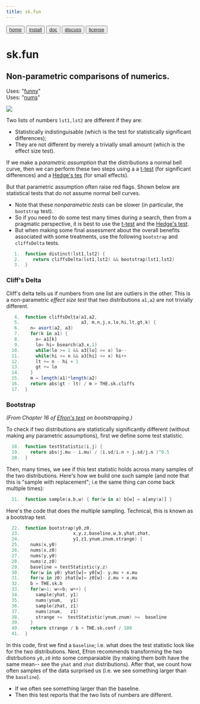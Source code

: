 ```yaml
---
title: sk.fun
---
```


<button class="button button1"><a href="/fun/index">home</a></button>   <button class="button button2"><a href="/fun/INSTALL">install</a></button>   <button class="button button1"><a href="/fun/ABOUT">doc</a></button>   <button class="button button2"><a href="http://github.com/timm/fun/issues">discuss</a></button>    <button class="button button1"><a href="/fun/LICENSE">license</a></button> <br>



# sk.fun

## Non-parametric comparisons of numerics.

Uses:  "[funny](funny)"<br>
Uses:  "[nums](nums)"<br>

<img src="http://yuml.me/diagram/plain;dir:lr/class/[Array1]-.-[note: sk(){bg:cornsilk}]]-.-[Array2]">

Two lists of numbers `lst1,lst2` are different if they are:

- Statistically indistinguisable (which is the test for statistically significant differences);
- They are not different by merely a trivially small amount (which is the effect size test).

If we make a _parametric assumption_ that the distributions a normal bell curve, then we can perform
these two steps using a a [t-test](nums#ttest) (for significant differences) and a 
[Hedge's tes](nums#hedges) (for small effects).

But 
that parametric assumption often raise red flags. Shown below are statistical tests that do not assume normal bell curves.

- Note that these _nonparametric tests_ can be slower (in particular, the `bootstrap` test). 
- So if you need to do some
test many times during a search, then from a pragmatic perspective,
it is best to use 
the  [t-test](nums#ttest) and the
[Hedge's test](nums#hedges). 
- But when making some final assessment about the overall benefits associated
with some treatments, use the following `bootstrap` and `cliffsDelta` tests.

```awk
   1.  function distinct(lst1,lst2) {
   2.     return cliffsDelta(lst1,lst2) && bootstrap(lst1,lst2)
   3.  }
```

### Cliff's Delta

Cliff's delta tells us if numbers from one list are outliers in the other.
This is a non-parametric _effect size test_ that two distributions `a1,a2` are not trivially different.

```awk
   4.  function cliffsDelta(a1,a2,
   5.                       a3, m,n,j,x,lo,hi,lt,gt,k) {
   6.    n= asort(a2, a3)
   7.    for(k in a1) {
   8.      x= a1[k]
   9.      lo= hi= bsearch(a3,x,1)
  10.      while(lo >= 1 && a3[lo] >= x) lo--
  11.      while(hi <= n && a3[hi] <= x) hi++
  12.      lt += n - hi + 1
  13.      gt += lo 
  14.    }
  15.    m = length(a1)*length(a2)
  16.    return abs(gt - lt) / m > THE.sk.cliffs
  17.  }
```

### Bootstrap

_(From Chapter 16 of [Efron's text](REFS#efron-1993) on bootstrapping.)_

To check if two distributions are statistically significantly
different (without making any parametric assumptions),
first we define some
test statistic.

```awk
  18.  function testStatistic(i,j) { 
  19.    return abs(j.mu - i.mu) / (i.sd/i.n + j.sd/j.n )^0.5 
  20.  }
```

Then, many times, we see if this test statistic holds across many
samples of the two distributions.  Here's how we build one such
sample (and note that this is "sample with replacement"; i.e the
same thing can come back multiple times):

```awk
  21.  function sample(a,b,w) { for(w in a) b[w] = a[any(a)] }
```

Here's the code that does the multiple sampling. Technical, this
is known as a bootstrap test.  

```awk
  22.  function bootstrap(y0,z0,   
  23.                    x,y,z,baseline,w,b,yhat,zhat,
  24.                    y1,z1,ynum,znum,strange) {
  25.    nums(x,y0)
  26.    nums(x,z0)
  27.    nums(y,y0)
  28.    nums(z,z0)
  29.    baseline = testStatistic(y,z)
  30.    for(w in y0) yhat[w]= y0[w]- y.mu + x.mu 
  31.    for(w in z0) zhat[w]= z0[w]- z.mu + x.mu 
  32.    b = THE.sk.b
  33.    for(w=1; w<=b; w++) { 
  34.      sample(yhat, y1) 
  35.      nums(ynum,   y1)
  36.      sample(zhat, z1) 
  37.      nums(znum,   z1)
  38.      strange +=  testStatistic(ynum,znum) >=  baseline
  39.    }
  40.    return strange / b < THE.sk.conf / 100
  41.  }
```

In this code, first we find a `baseline`; i.e.
what does the test statistic look like for the two distributions.
Next, Efron recommends transforming  the two distrbutions `y0,z0`
into some comparaiable (by making them both have the same mean--
see the `yhat` and `zhat` distributions).  After that, we count how
often samples of the data  surprised us (i.e. we see something
larger than the `baseline`).

- If we often see something larger than the baseline.
- Then this test reports that the two lists of numbers are different.

